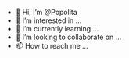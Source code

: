 - 👋 Hi, I’m @Popolita
- 👀 I’m interested in ...
- 🌱 I’m currently learning ...
- 💞️ I’m looking to collaborate on ...
- 📫 How to reach me ...

<!---
Popolita/Popolita is a ✨ special ✨ repository because its `README.md` (this file) appears on your GitHub profile.
You can click the Preview link to take a look at your changes.
--->
